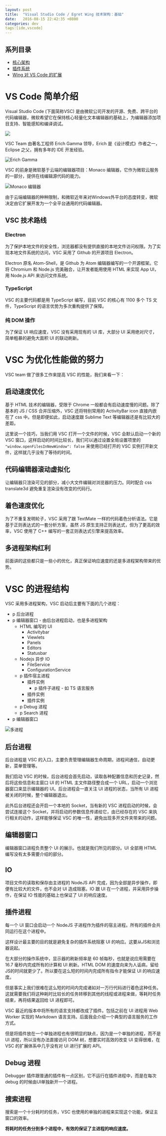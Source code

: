 ```yaml
---
layout: post
title:  "Visual Studio Code / Egret Wing 技术架构：基础"
date:   2016-08-15 22:42:35 +0800
categories: dev
tags:[ide,vscode]
---
```


## 系列目录
- [核心架构](/dev/2016/08/15/vscode-the-architecture/)
- [插件系统](/dev/2016/08/16/vscode-the-extensions/)
- [Wing 对 VS Code 的扩展](/dev/2016/08/17/wing-vs-vscode/)

# VS Code 简单介绍

Visual Studio Code (下面简称VSC) 是由微软公司开发的开源、免费、跨平台的代码编辑器，微软希望它在保持核心轻量化文本编辑器的基础上，为编辑器添加项目支持、智能感知和编译调试。

![](/public/images/codevside.png)

VSC Team 由著名工程师 Erich Gamma 领导，Erich 是《设计模式》作者之一，Eclipse 之父，拥有多年的 IDE 开发经验。 

![Erich Gamma](/public/images/erich.jpg)

VSC 的前身是微软基于云端的编辑器项目：Monaco 编辑器，它作为微软云服务的一部分，提供在线编辑源代码的能力。

![Monaco 编辑器](/public/images/monaco.png)

由于云端编辑器的种种限制，和微软近年来对Windows外平台的态度转变，微软决定由它扩展开发为一个全平台通用的代码编辑器。

## VSC 技术路线

### Electron

为了保护本地文件的安全性，浏览器都没有提供直接的本地文件访问权限。为了实现本地文件系统的访问，VSC 采用了 Github 的开源项目 Electron。

Electron 原名 Atom-Shell，是 Github 为 Atom 编辑器编写的一个开源框架。它将 Chromium 和 Node.js 完美融合，让开发者能用使用 HTML 来实现 App UI，用 Node.js API 来访问文件系统。

### TypeScript

VSC 的主要代码都是用 TypeScript 编写，目前 VSC 的核心有 1100 多个 TS 文件，TypeScript 的语言优势为多次重构提供了保障。

### 纯 DOM 操作

为了保证 UI 响应速度，VSC 没有采用现有的 UI 库，大部分 UI 采用绝对尺寸，简单粗暴的避免大面积 UI 的联动刷新。



# VSC 为优化性能做的努力

VSC team 做了很多工作来提高 VSC 的性能，我们来看一下：

## 启动速度优化

基于 HTML 技术的编辑器，受限于 Chrome 一般都会有启动速度慢的问题。除了基本的 JS / CSS 合并压缩外，VSC 还将特别常用的 ActivityBar icon 直接内嵌在了 css 中。但是即便如此，启动速度跟 Sublime Text 等编辑器还是有比较大的差距。

这里说一个技巧，当我们用 VSC 打开一个文件的时候，VSC 会默认启动一个新的 VSC 窗口，这样启动的时间比较长，我们可以通过设置全局设置项里的 `"window.openFilesInNewWindow": false` 来使用已经打开的 VSC 实例打开新文件，这样就几乎没有了等待的时间。

## 代码编辑器滚动虚拟化

让编辑器只渲染可见的部分，减小大文件编辑对浏览器的压力。同时配合 css translate3d 避免重复渲染没有改变的代码行。

## 着色速度优化

为了不重复发明轮子，VSC 采用了跟 TextMate 一样的代码着色分析语法。它是基于正则表达式的一套分析方案，虽然 JS 原生支持正则表达式，但为了更高的效率，VSC 使用了 C++ 编写的一套正则表达式引擎来提高效率。

## 多进程架构红利

前面讲的这些都只是一些小的优化，真正保证响应速度的还是多进程架构带来的优势。


# VSC 的进程结构

VSC 采用多进程架构，VSC 启动后主要有下面的几个进程：

- p 后台进程
- p 编辑器窗口 - 由后台进程启动，也是多进程架构
    - HTML 编写的 UI
        - Activitybar
        - Viewlets
        - Panels
        - Editors
        - Statusbar
    - Nodejs 异步 IO
        - FileService
        - ConfigurationService
    - p 插件宿主进程
        - 插件实例
            - p 插件子进程 - 如 TS 语言服务
        - 插件实例
        - 插件实例
    - p Debug 进程
    - p Search 进程
- p 编辑器窗口

![多进程](/public/images/processes.png)

## 后台进程

后台进程是 VSC 的入口，主要负责管理编辑器生命周期，进程间通信，自动更新，菜单管理等。

我们启动 VSC 的时候，后台进程会首先启动，读取各种配置信息和历史记录，然后将这些信息和主窗口 UI 的 HTML 主文件路径整合成一个 URL，启动一个浏览器窗口来显示编辑器的 UI。后台进程会一直关注 UI 进程的状态，当所有 UI 进程被关闭的时候，整个编辑器退出。

此外后台进程还会开启一个本地的 Socket，当有新的 VSC 进程启动的时候，会尝试连接这个 Socket，并将启动的参数信息传递给它，由已经存在的 VSC 来执行相关的动作，这样能够保证 VSC 的唯一性，避免出现多开文件夹带来的问题。

## 编辑器窗口

编辑器窗口进程负责整个 UI 的展示。也就是我们所见的部分。UI 全部用 HTML 编写没有太多需要介绍的部分。

## IO

项目文件的读取和保存由主进程的 NodeJS API 完成，因为全部是异步操作，即便有比较大的文件，也不会对 UI 造成阻塞。IO 跟 UI 在一个进程，并采用异步操作，在保证 IO 性能的基础上也保证了 UI 的响应速度。

## 插件进程

每一个 UI 窗口会启动一个 NodeJS 子进程作为插件的宿主进程。所有的插件会共同运行在这个进程中。

这样设计最主要的目的就是避免复杂的插件系统阻塞 UI 的响应。这要从JS和浏览器说起。

在大部分的操作系统中，显示器的刷新频率是 60 帧每秒，也就是说应用需要在 16.7 毫秒内完成所有的计算和 UI 刷新。HTML DOM 的速度向来为人诟病，留给JS的时间就更少了。所以要在这么短的时间内完成所有指令才能保证 UI 的响应速度。

但是事实上我们很难在这么短的时间内完成诸如对一万行代码进行着色这种任务。这就需要我们将这种耗时比较长的任务转移到其他的线程或进程来做，等耗时任务结束，再将结果返回给 UI 进程即可。

VSC 最近的版本中将所有的语言支持都改成了插件。包括之前在 UI 进程用 Web Worker 实现的 Markdown 语言支持。后面我会介绍一个典型的语言服务的工作方式。

但是将插件放在一个单独进程也有很明显的缺点，因为是一个单独的进程，而不是 UI 进程，所以没有办法直接访问 DOM 树，想要实时高效的改变 UI 变得很难，在 VSC 的扩展体系中几乎没有对 UI 进行扩展的 API。

## Debug 进程

Debugger 插件跟普通的插件有一点区别，它不运行在插件进程中，而是在每次 debug 的时候由UI单独新开一个进程。

## 搜索进程

搜索是一个十分耗时的任务，VSC 也使用的单独的进程来实现这个功能，保证主窗口的效率。

**将耗时的任务分到多个进程中，有效的保证了主进程的响应速度。**
